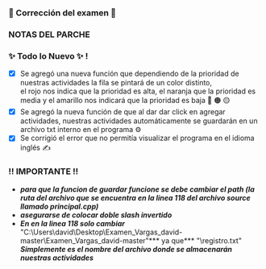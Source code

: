### 🤞 Corrección del examen 🤞
### NOTAS DEL PARCHE
### ✨ Todo lo Nuevo ✨  !
- [x] Se agregó una nueva función que dependiendo de la prioridad de nuestras actividades la fila se pintará de un color distinto,  
el rojo nos indica que la prioridad es alta, el naranja que la prioridad es media y el amarillo nos indicará que la prioridad es baja 🔴 🟠 🟡 
- [x] Se agregó la nueva función de que al dar dar click en agregar actividades, nuestras actividades automáticamente se guardarán en un archivo txt interno en el programa ⚙
- [x] Se corrigió el error que no permitía visualizar el programa en el idioma inglés ✍
### ‼ IMPORTANTE ‼
- ***para que la funcion de guardar funcione se debe cambiar el path (la ruta del archivo que se encuentra en la linea 118 del archivo source llamado principal.cpp)***
- ***asegurarse de colocar doble slash invertido*** 
- ***En en la linea 118 solo cambiar*** "C:\\Users\\david\\Desktop\\Examen_Vargas_david-master\\Examen_Vargas_david-master"*** 
ya que*** "\\registro.txt" ***Simplemente es el nombre del archivo donde se almacenarán nuestras actividades*** 

